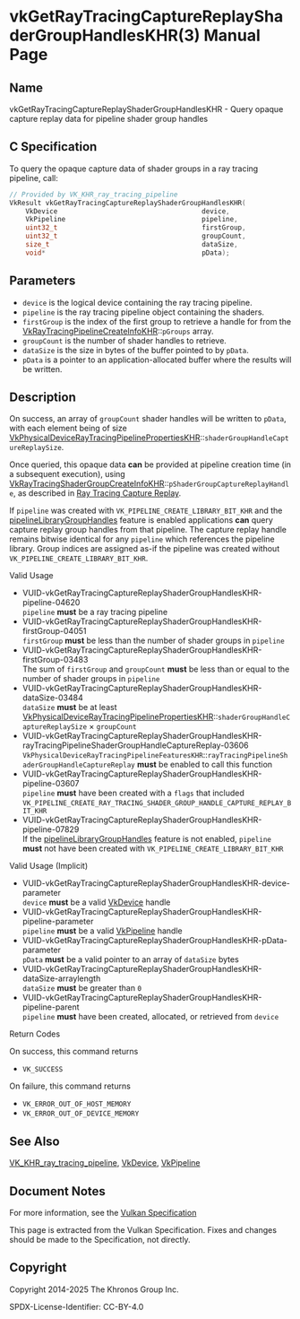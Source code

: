 # vkGetRayTracingCaptureReplayShaderGroupHandlesKHR(3) Manual Page

## Name

vkGetRayTracingCaptureReplayShaderGroupHandlesKHR - Query opaque capture replay data for pipeline shader group handles



## [](#_c_specification)C Specification

To query the opaque capture data of shader groups in a ray tracing pipeline, call:

```c++
// Provided by VK_KHR_ray_tracing_pipeline
VkResult vkGetRayTracingCaptureReplayShaderGroupHandlesKHR(
    VkDevice                                    device,
    VkPipeline                                  pipeline,
    uint32_t                                    firstGroup,
    uint32_t                                    groupCount,
    size_t                                      dataSize,
    void*                                       pData);
```

## [](#_parameters)Parameters

- `device` is the logical device containing the ray tracing pipeline.
- `pipeline` is the ray tracing pipeline object containing the shaders.
- `firstGroup` is the index of the first group to retrieve a handle for from the [VkRayTracingPipelineCreateInfoKHR](https://registry.khronos.org/vulkan/specs/latest/man/html/VkRayTracingPipelineCreateInfoKHR.html)::`pGroups` array.
- `groupCount` is the number of shader handles to retrieve.
- `dataSize` is the size in bytes of the buffer pointed to by `pData`.
- `pData` is a pointer to an application-allocated buffer where the results will be written.

## [](#_description)Description

On success, an array of `groupCount` shader handles will be written to `pData`, with each element being of size [VkPhysicalDeviceRayTracingPipelinePropertiesKHR](https://registry.khronos.org/vulkan/specs/latest/man/html/VkPhysicalDeviceRayTracingPipelinePropertiesKHR.html)::`shaderGroupHandleCaptureReplaySize`.

Once queried, this opaque data **can** be provided at pipeline creation time (in a subsequent execution), using [VkRayTracingShaderGroupCreateInfoKHR](https://registry.khronos.org/vulkan/specs/latest/man/html/VkRayTracingShaderGroupCreateInfoKHR.html)::`pShaderGroupCaptureReplayHandle`, as described in [Ray Tracing Capture Replay](https://registry.khronos.org/vulkan/specs/latest/html/vkspec.html#ray-tracing-capture-replay).

If `pipeline` was created with `VK_PIPELINE_CREATE_LIBRARY_BIT_KHR` and the [pipelineLibraryGroupHandles](https://registry.khronos.org/vulkan/specs/latest/html/vkspec.html#features-pipelineLibraryGroupHandles) feature is enabled applications **can** query capture replay group handles from that pipeline. The capture replay handle remains bitwise identical for any `pipeline` which references the pipeline library. Group indices are assigned as-if the pipeline was created without `VK_PIPELINE_CREATE_LIBRARY_BIT_KHR`.

Valid Usage

- [](#VUID-vkGetRayTracingCaptureReplayShaderGroupHandlesKHR-pipeline-04620)VUID-vkGetRayTracingCaptureReplayShaderGroupHandlesKHR-pipeline-04620  
  `pipeline` **must** be a ray tracing pipeline
- [](#VUID-vkGetRayTracingCaptureReplayShaderGroupHandlesKHR-firstGroup-04051)VUID-vkGetRayTracingCaptureReplayShaderGroupHandlesKHR-firstGroup-04051  
  `firstGroup` **must** be less than the number of shader groups in `pipeline`
- [](#VUID-vkGetRayTracingCaptureReplayShaderGroupHandlesKHR-firstGroup-03483)VUID-vkGetRayTracingCaptureReplayShaderGroupHandlesKHR-firstGroup-03483  
  The sum of `firstGroup` and `groupCount` **must** be less than or equal to the number of shader groups in `pipeline`
- [](#VUID-vkGetRayTracingCaptureReplayShaderGroupHandlesKHR-dataSize-03484)VUID-vkGetRayTracingCaptureReplayShaderGroupHandlesKHR-dataSize-03484  
  `dataSize` **must** be at least [VkPhysicalDeviceRayTracingPipelinePropertiesKHR](https://registry.khronos.org/vulkan/specs/latest/man/html/VkPhysicalDeviceRayTracingPipelinePropertiesKHR.html)::`shaderGroupHandleCaptureReplaySize` × `groupCount`
- [](#VUID-vkGetRayTracingCaptureReplayShaderGroupHandlesKHR-rayTracingPipelineShaderGroupHandleCaptureReplay-03606)VUID-vkGetRayTracingCaptureReplayShaderGroupHandlesKHR-rayTracingPipelineShaderGroupHandleCaptureReplay-03606  
  `VkPhysicalDeviceRayTracingPipelineFeaturesKHR`::`rayTracingPipelineShaderGroupHandleCaptureReplay` **must** be enabled to call this function
- [](#VUID-vkGetRayTracingCaptureReplayShaderGroupHandlesKHR-pipeline-03607)VUID-vkGetRayTracingCaptureReplayShaderGroupHandlesKHR-pipeline-03607  
  `pipeline` **must** have been created with a `flags` that included `VK_PIPELINE_CREATE_RAY_TRACING_SHADER_GROUP_HANDLE_CAPTURE_REPLAY_BIT_KHR`
- [](#VUID-vkGetRayTracingCaptureReplayShaderGroupHandlesKHR-pipeline-07829)VUID-vkGetRayTracingCaptureReplayShaderGroupHandlesKHR-pipeline-07829  
  If the [pipelineLibraryGroupHandles](https://registry.khronos.org/vulkan/specs/latest/html/vkspec.html#features-pipelineLibraryGroupHandles) feature is not enabled, `pipeline` **must** not have been created with `VK_PIPELINE_CREATE_LIBRARY_BIT_KHR`

Valid Usage (Implicit)

- [](#VUID-vkGetRayTracingCaptureReplayShaderGroupHandlesKHR-device-parameter)VUID-vkGetRayTracingCaptureReplayShaderGroupHandlesKHR-device-parameter  
  `device` **must** be a valid [VkDevice](https://registry.khronos.org/vulkan/specs/latest/man/html/VkDevice.html) handle
- [](#VUID-vkGetRayTracingCaptureReplayShaderGroupHandlesKHR-pipeline-parameter)VUID-vkGetRayTracingCaptureReplayShaderGroupHandlesKHR-pipeline-parameter  
  `pipeline` **must** be a valid [VkPipeline](https://registry.khronos.org/vulkan/specs/latest/man/html/VkPipeline.html) handle
- [](#VUID-vkGetRayTracingCaptureReplayShaderGroupHandlesKHR-pData-parameter)VUID-vkGetRayTracingCaptureReplayShaderGroupHandlesKHR-pData-parameter  
  `pData` **must** be a valid pointer to an array of `dataSize` bytes
- [](#VUID-vkGetRayTracingCaptureReplayShaderGroupHandlesKHR-dataSize-arraylength)VUID-vkGetRayTracingCaptureReplayShaderGroupHandlesKHR-dataSize-arraylength  
  `dataSize` **must** be greater than `0`
- [](#VUID-vkGetRayTracingCaptureReplayShaderGroupHandlesKHR-pipeline-parent)VUID-vkGetRayTracingCaptureReplayShaderGroupHandlesKHR-pipeline-parent  
  `pipeline` **must** have been created, allocated, or retrieved from `device`

Return Codes

On success, this command returns

- `VK_SUCCESS`

On failure, this command returns

- `VK_ERROR_OUT_OF_HOST_MEMORY`
- `VK_ERROR_OUT_OF_DEVICE_MEMORY`

## [](#_see_also)See Also

[VK\_KHR\_ray\_tracing\_pipeline](https://registry.khronos.org/vulkan/specs/latest/man/html/VK_KHR_ray_tracing_pipeline.html), [VkDevice](https://registry.khronos.org/vulkan/specs/latest/man/html/VkDevice.html), [VkPipeline](https://registry.khronos.org/vulkan/specs/latest/man/html/VkPipeline.html)

## [](#_document_notes)Document Notes

For more information, see the [Vulkan Specification](https://registry.khronos.org/vulkan/specs/latest/html/vkspec.html#vkGetRayTracingCaptureReplayShaderGroupHandlesKHR)

This page is extracted from the Vulkan Specification. Fixes and changes should be made to the Specification, not directly.

## [](#_copyright)Copyright

Copyright 2014-2025 The Khronos Group Inc.

SPDX-License-Identifier: CC-BY-4.0